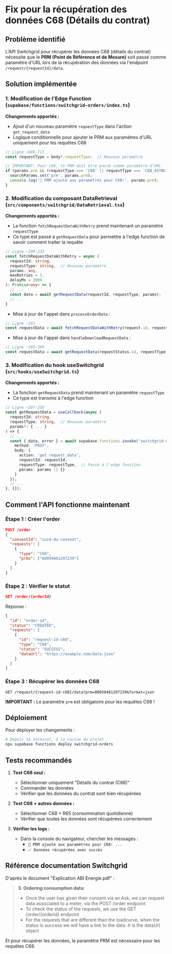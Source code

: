 # Fix pour la récupération des données C68 (Détails du contrat)

## Problème identifié

L'API Switchgrid pour récupérer les données C68 (détails du contrat) nécessite que le **PRM (Point de Référence et de Mesure)** soit passé comme paramètre d'URL lors de la récupération des données via l'endpoint `/request/{requestId}/data`.

## Solution implémentée

### 1. Modification de l'Edge Function (`supabase/functions/switchgrid-orders/index.ts`)

**Changements apportés :**

- Ajout d'un nouveau paramètre `requestType` dans l'action `get_request_data`
- Logique conditionnelle pour ajouter le PRM aux paramètres d'URL uniquement pour les requêtes C68

```typescript
// Ligne ~686-717
const requestType = body?.requestType;  // Nouveau paramètre

// IMPORTANT: Pour C68, le PRM doit être passé comme paramètre d'URL
if (params.prm && (requestType === 'C68' || requestType === 'C68_ASYNC')) {
  searchParams.set('prm', params.prm);
  console.log('🔑 PRM ajouté aux paramètres pour C68:', params.prm);
}
```

### 2. Modification du composant DataRetrieval (`src/components/switchgrid/DataRetrieval.tsx`)

**Changements apportés :**

- La fonction `fetchRequestDataWithRetry` prend maintenant un paramètre `requestType`
- Ce type est passé à `getRequestData` pour permettre à l'edge function de savoir comment traiter la requête

```typescript
// Ligne ~209-235
const fetchRequestDataWithRetry = async (
  requestId: string,
  requestType: string,  // Nouveau paramètre
  params: any,
  maxRetries = 3,
  delayMs = 2000
): Promise<any> => {
  // ...
  const data = await getRequestData(requestId, requestType, params);
  // ...
}
```

- Mise à jour de l'appel dans `processOrderData` :

```typescript
// Ligne ~261
const requestData = await fetchRequestDataWithRetry(request.id, request.type, params);
```

- Mise à jour de l'appel dans `handleDownloadRequestData` :

```typescript
// Ligne ~393-396
const requestData = await getRequestData(requestStatus.id, requestType, params);
```

### 3. Modification du hook useSwitchgrid (`src/hooks/useSwitchgrid.ts`)

**Changements apportés :**

- La fonction `getRequestData` prend maintenant un paramètre `requestType`
- Ce type est transmis à l'edge function

```typescript
// Ligne ~207-256
const getRequestData = useCallback(async (
  requestId: string,
  requestType: string,  // Nouveau paramètre
  params?: { ... }
) => {
  // ...
  const { data, error } = await supabase.functions.invoke('switchgrid-orders', {
    method: 'POST',
    body: {
      action: 'get_request_data',
      requestId: requestId,
      requestType: requestType,  // Passé à l'edge function
      params: params || {}
    }
  });
  // ...
}, []);
```

## Comment l'API fonctionne maintenant

### Étape 1 : Créer l'order
```json
POST /order
{
  "consentId": "uuid-du-consent",
  "requests": [
    {
      "type": "C68",
      "prms": ["00059461297239"]
    }
  ]
}
```

### Étape 2 : Vérifier le statut
```json
GET /order/{orderId}
```

Réponse :
```json
{
  "id": "order-id",
  "status": "CREATED",
  "requests": [
    {
      "id": "request-id-c68",
      "type": "C68",
      "status": "SUCCESS",
      "dataUrl": "https://example.com/data.json"
    }
  ]
}
```

### Étape 3 : Récupérer les données C68
```
GET /request/{request-id-c68}/data?prm=00059461297239&format=json
```

**IMPORTANT :** Le paramètre `prm` est obligatoire pour les requêtes C68 !

## Déploiement

Pour déployer les changements :

```bash
# Depuis le terminal, à la racine du projet
npx supabase functions deploy switchgrid-orders
```

## Tests recommandés

1. **Test C68 seul :**
   - Sélectionner uniquement "Détails du contrat (C68)"
   - Commander les données
   - Vérifier que les données du contrat sont bien récupérées

2. **Test C68 + autres données :**
   - Sélectionner C68 + R65 (consommation quotidienne)
   - Vérifier que toutes les données sont récupérées correctement

3. **Vérifier les logs :**
   - Dans la console du navigateur, chercher les messages :
     - `🔑 PRM ajouté aux paramètres pour C68: ...`
     - `✅ Données récupérées avec succès`

## Référence documentation Switchgrid

D'après le document "Explication ABI Energie.pdf" :

> **3. Ordering consumption data:**
> - Once the user has given their consent via an Ask, we can request data associated to a meter, via the POST /order endpoint
> - To check the status of the requests, we use the GET /order/{orderId} endpoint
> - For the requests that are different than the loadcurve, when the status is success we will have a link to the data. It is the dataUrl object

Et pour récupérer les données, le paramètre PRM est nécessaire pour les requêtes C68.
